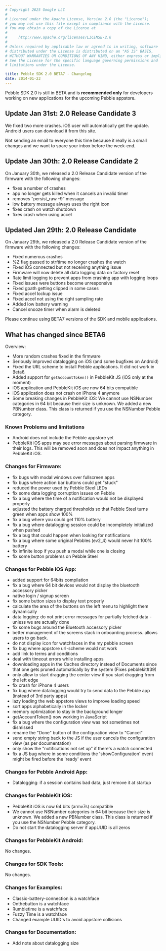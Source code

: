 ```yaml
---
# Copyright 2025 Google LLC
#
# Licensed under the Apache License, Version 2.0 (the "License");
# you may not use this file except in compliance with the License.
# You may obtain a copy of the License at
#
#     http://www.apache.org/licenses/LICENSE-2.0
#
# Unless required by applicable law or agreed to in writing, software
# distributed under the License is distributed on an "AS IS" BASIS,
# WITHOUT WARRANTIES OR CONDITIONS OF ANY KIND, either express or implied.
# See the License for the specific language governing permissions and
# limitations under the License.

title: Pebble SDK 2.0 BETA7 - Changelog
date: 2014-01-23
---
```


Pebble SDK 2.0 is still in BETA and is **recommended only** for developers working on new applications for the upcoming Pebble appstore.

## Update Jan 31st: 2.0 Release Candidate 3

We fixed two more crashes. iOS user will automatically get the update. Android users can download it from this site.

Not sending an email to everyone this time because it really is a small changes and we want to spare your inbox before the week-end.

## Update Jan 30th: 2.0 Release Candidate 2

On January 30th, we released a 2.0 Release Candidate version of the firmware with the following changes:

* fixes a number of crashes
* app no longer gets killed when it cancels an invalid timer
* removes “persist_raw -9” message
* low battery message always uses the right icon
* fixes crash on watch shutdown
* fixes crash when using accel

## Updated Jan 29th: 2.0 Release Candidate

On January 29th, we released a 2.0 Release Candidate version of the firmware with the following changes:

* Fixed numerous crashes
* %Z flag passed to strftime no longer crashes the watch
* Fixed iOS connected but not receiving anything issue
* Firmware will now delete all data logging data on factory reset
* Rate limit logging to prevent apps from crashing app with logging loops
* Fixed issues were buttons become unresponsive
* Fixed gpath getting clipped in some cases
* Fixed accel lockup issue
* Fixed accel not using the right sampling rate
* Added low battery warning
* Cancel snooze timer when alarm is deleted

Please continue using BETA7 versions of the SDK and mobile applications.

## What has changed since BETA6

Overview:

 - More random crashes fixed in the firmware
 - Seriously improved datalogging on iOS (and some bugfixes on Android)
 - Fixed the URL scheme to install Pebble applications. It did not work in Beta6.
 - Added support for `getAccountToken()` in PebbleKit JS (iOS only at the moment)
 - iOS application and PebbleKit iOS are now 64 bits compatible
 - iOS application does not crash on iPhone 4 anymore
 - Some breaking changes in PebbleKit iOS: We cannot use NSNumber categories in 64 bit because their size is unknown. We added a new PBNumber class. This class is returned if you use the NSNumber Pebble category.

### Known Problems and limitations

 - Android does not include the Pebble appstore yet
 - PebbleKit iOS apps may see error messages about parsing firmware in their logs. This will be removed soon and does not impact anything in PebbleKit iOS.

### Changes for Firmware:

 - fix bugs with modal windows over fullscreen apps
 - fix bugs where action bar buttons could get "stuck"
 - reduced the power used by Pebble Steel LEDs
 - fix some data logging corruption issues on Pebble
 - fix a bug where the time of a notification would not be displayed properly
 - adjusted the battery charged thresholds so that Pebble Steel turns green when apps show 100%
 - fix a bug where you could get 110% battery
 - fix a bug where datalogging session could be incompletely initialized when pushed
 - fix a bug that could happen when looking for notifications
 - fix a bug where some original Pebbles (ev2_4) would never hit 100% battery
 - fix infinite loop if you push a modal while one is closing
 - fix some button problems on Pebble Steel

### Changes for Pebble iOS App:

 - added support for 64bits compilation
 - fix a bug where 64 bit devices would not display the bluetooth accessory picker
 - native login / signup screen
 - fix some button sizes to display text properly
 - calculate the area of the buttons on the left menu to highlight them dynamically
 - data logging: do not print error messages for partially fetched data - unless we are actually done
 - fix some bugs around the Bluetooth accessory picker
 - better management of the screens stack in onboarding process. allows users to go back.
 - do not display icon for watchfaces in the my pebble screen
 - fix bug where appstore url-scheme would not work
 - add link to terms and conditions
 - deal with timeout errors while installing apps
 - downloading apps in the Caches directory instead of Documents since that one gets pruned automatically by the system (Fixes pebblekit#39)
 - only allow to start dragging the center view if you start dragging from the left edge
 - fix crash for iPhone 4 users
 - fix bug where datalogging would try to send data to the Pebble app (instead of 3rd party apps)
 - lazy loading the web appstore views to improve loading speed
 - sort apps alphabetically in the locker
 - memory optimization to stay in the background longer
 - getAccountToken() now working in JavaScript
 - fix a bug where the configuration view was not sometimes not dismissed
 - rename the "Done" button of the configuration view to "Cancel"
 - send empty string back to the JS if the user cancels the configuration view (as per documentation)
 - only show the "notifications not set up" if there's a watch connected
 - fix a JS bug where in some conditions the 'showConfiguration' event might be fired before the 'ready' event

### Changes for Pebble Android App:

 - Datalogging: if a session contains bad data, just remove it at startup

### Changes for PebbleKit iOS:

 - PebbleKit iOS is now 64 bits (armv7s) compatible
 - We cannot use NSNumber categories in 64 bit because their size is unknown. We added a new PBNumber class. This class is returned if you use the NSNumber Pebble category.
 - Do not start the datalogging server if appUUID is all zeros

### Changes for PebbleKit Android:

No changes.

### Changes for SDK Tools:

No changes.

### Changes for Examples:

 - Classio-battery-connection is a watchface
 - Onthebutton is a watchface
 - Rumbletime is a watchface
 - Fuzzy Time is a watchface
 - Changed example UUID's to avoid appstore collisions

### Changes for Documentation:

 - Add note about datalogging size
